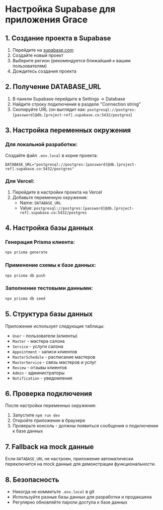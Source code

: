 # Настройка Supabase для приложения Grace

## 1. Создание проекта в Supabase

1. Перейдите на [supabase.com](https://supabase.com)
2. Создайте новый проект
3. Выберите регион (рекомендуется ближайший к вашим пользователям)
4. Дождитесь создания проекта

## 2. Получение DATABASE_URL

1. В панели Supabase перейдите в Settings → Database
2. Найдите строку подключения в разделе "Connection string"
3. Скопируйте URL (он выглядит как: `postgresql://postgres:[password]@db.[project-ref].supabase.co:5432/postgres`)

## 3. Настройка переменных окружения

### Для локальной разработки:
Создайте файл `.env.local` в корне проекта:
```
DATABASE_URL="postgresql://postgres:[password]@db.[project-ref].supabase.co:5432/postgres"
```

### Для Vercel:
1. Перейдите в настройки проекта на Vercel
2. Добавьте переменную окружения:
   - Name: `DATABASE_URL`
   - Value: `postgresql://postgres:[password]@db.[project-ref].supabase.co:5432/postgres`

## 4. Настройка базы данных

### Генерация Prisma клиента:
```bash
npx prisma generate
```

### Применение схемы к базе данных:
```bash
npx prisma db push
```

### Заполнение тестовыми данными:
```bash
npx prisma db seed
```

## 5. Структура базы данных

Приложение использует следующие таблицы:
- `User` - пользователи (клиенты)
- `Master` - мастера салона
- `Service` - услуги салона
- `Appointment` - записи клиентов
- `MasterSchedule` - расписание мастеров
- `MasterService` - связь мастеров и услуг
- `Review` - отзывы клиентов
- `Admin` - администраторы
- `Notification` - уведомления

## 6. Проверка подключения

После настройки переменных окружения:
1. Запустите `npm run dev`
2. Откройте приложение в браузере
3. Проверьте консоль - должны появиться сообщения о подключении к базе данных

## 7. Fallback на mock данные

Если `DATABASE_URL` не настроен, приложение автоматически переключится на mock данные для демонстрации функциональности.

## 8. Безопасность

- Никогда не коммитьте `.env.local` в git
- Используйте разные базы данных для разработки и продакшена
- Регулярно обновляйте пароли доступа к базе данных
